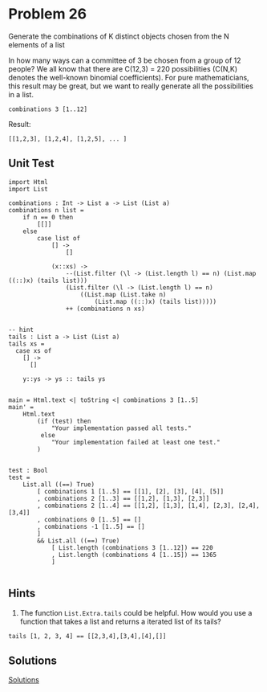 # Problem 26
Generate the combinations of K distinct objects chosen from the N elements of a list

In how many ways can a committee of 3 be chosen from a group of 12 people? We all know that there are C(12,3) = 220 possibilities (C(N,K) denotes the well-known binomial coefficients). For pure mathematicians, this result may be great, but we want to really generate all the possibilities in a list.

```
combinations 3 [1..12]
```

Result:

``` 
[[1,2,3], [1,2,4], [1,2,5], ... ]
```

## Unit Test
```
import Html
import List

combinations : Int -> List a -> List (List a) 
combinations n list =
    if n == 0 then
        [[]]
    else
        case list of
            [] ->
                []
                
            (x::xs) ->
                --(List.filter (\l -> (List.length l) == n) (List.map ((::)x) (tails list))) 
                (List.filter (\l -> (List.length l) == n) 
                    ((List.map (List.take n) 
                        (List.map ((::)x) (tails list)))))
                ++ (combinations n xs) 


-- hint
tails : List a -> List (List a)
tails xs =
  case xs of
    [] ->
      []
      
    y::ys -> ys :: tails ys    
        

main = Html.text <| toString <| combinations 3 [1..5]
main' =
    Html.text
        (if (test) then
            "Your implementation passed all tests."
         else
            "Your implementation failed at least one test."
        )


test : Bool
test =
    List.all ((==) True)
        [ combinations 1 [1..5] == [[1], [2], [3], [4], [5]]
        , combinations 2 [1..3] == [[1,2], [1,3], [2,3]]
        , combinations 2 [1..4] == [[1,2], [1,3], [1,4], [2,3], [2,4], [3,4]]
        , combinations 0 [1..5] == []
        , combinations -1 [1..5] == []
        ]
        && List.all ((==) True)
            [ List.length (combinations 3 [1..12]) == 220
            , List.length (combinations 4 [1..15]) == 1365
            ]


```

## Hints
1. The function ```List.Extra.tails``` could be helpful. How would you use a function that takes a list and returns a iterated list of its tails?

```
tails [1, 2, 3, 4] == [[2,3,4],[3,4],[4],[]]
```


## Solutions

[Solutions](../s/s26.md)
